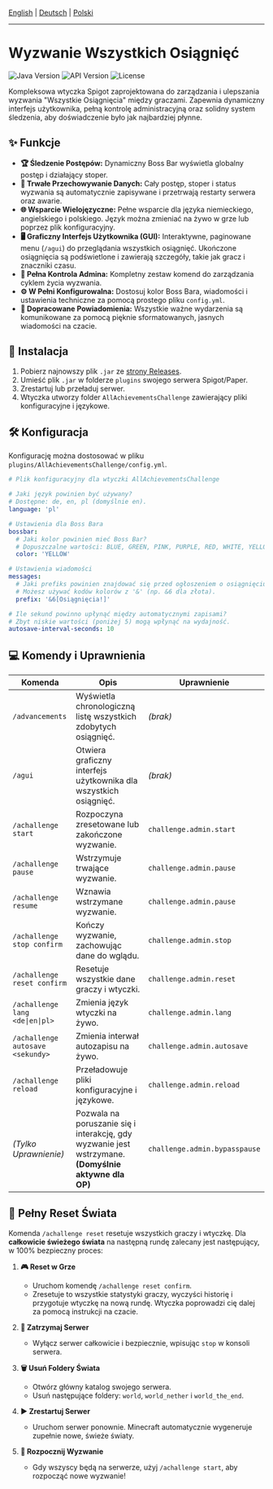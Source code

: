 [English](./README.md) | [Deutsch](./README_de.md) | [Polski](./README_pl.md)
***

# Wyzwanie Wszystkich Osiągnięć

![Java Version](https://img.shields.io/badge/Java-17+-blue.svg) ![API Version](https://img.shields.io/badge/API-Spigot%201.21-orange.svg) ![License](https://img.shields.io/badge/License-MIT-green.svg)

Kompleksowa wtyczka Spigot zaprojektowana do zarządzania i ulepszania wyzwania "Wszystkie Osiągnięcia" między graczami. Zapewnia dynamiczny interfejs użytkownika, pełną kontrolę administracyjną oraz solidny system śledzenia, aby doświadczenie było jak najbardziej płynne.

## ✨ Funkcje

* **🏆 Śledzenie Postępów:** Dynamiczny Boss Bar wyświetla globalny postęp i działający stoper.
* **💾 Trwałe Przechowywanie Danych:** Cały postęp, stoper i status wyzwania są automatycznie zapisywane i przetrwają restarty serwera oraz awarie.
* **🌐 Wsparcie Wielojęzyczne:** Pełne wsparcie dla języka niemieckiego, angielskiego i polskiego. Język można zmieniać na żywo w grze lub poprzez plik konfiguracyjny.
* **🖥️ Graficzny Interfejs Użytkownika (GUI):** Interaktywne, paginowane menu (`/agui`) do przeglądania wszystkich osiągnięć. Ukończone osiągnięcia są podświetlone i zawierają szczegóły, takie jak gracz i znaczniki czasu.
* **👑 Pełna Kontrola Admina:** Kompletny zestaw komend do zarządzania cyklem życia wyzwania.
* **⚙️ W Pełni Konfigurowalna:** Dostosuj kolor Boss Bara, wiadomości i ustawienia techniczne za pomocą prostego pliku `config.yml`.
* **🎨 Dopracowane Powiadomienia:** Wszystkie ważne wydarzenia są komunikowane za pomocą pięknie sformatowanych, jasnych wiadomości na czacie.

## 🚀 Instalacja

1.  Pobierz najnowszy plik `.jar` ze [strony Releases](https://github.com/jayyy-idk/AllAdvancementsChallenge/releases).
2.  Umieść plik `.jar` w folderze `plugins` swojego serwera Spigot/Paper.
3.  Zrestartuj lub przeładuj serwer.
4.  Wtyczka utworzy folder `AllAchievementsChallenge` zawierający pliki konfiguracyjne i językowe.

## 🛠️ Konfiguracja

Konfigurację można dostosować w pliku `plugins/AllAchievementsChallenge/config.yml`.

```yml
# Plik konfiguracyjny dla wtyczki AllAchievementsChallenge

# Jaki język powinien być używany?
# Dostępne: de, en, pl (domyślnie en).
language: 'pl'

# Ustawienia dla Boss Bara
bossbar:
  # Jaki kolor powinien mieć Boss Bar?
  # Dopuszczalne wartości: BLUE, GREEN, PINK, PURPLE, RED, WHITE, YELLOW
  color: 'YELLOW'

# Ustawienia wiadomości
messages:
  # Jaki prefiks powinien znajdować się przed ogłoszeniem o osiągnięciu?
  # Możesz używać kodów kolorów z '&' (np. &6 dla złota).
  prefix: '&6[Osiągnięcia!]'

# Ile sekund powinno upłynąć między automatycznymi zapisami?
# Zbyt niskie wartości (poniżej 5) mogą wpłynąć na wydajność.
autosave-interval-seconds: 10
```

## 💻 Komendy i Uprawnienia

| Komenda                               | Opis                                                                         | Uprawnienie                       |
| ------------------------------------ | ---------------------------------------------------------------------------- | --------------------------------- |
| `/advancements`                      | Wyświetla chronologiczną listę wszystkich zdobytych osiągnięć.               | *(brak)* |
| `/agui`                              | Otwiera graficzny interfejs użytkownika dla wszystkich osiągnięć.             | *(brak)* |
| `/achallenge start`                  | Rozpoczyna zresetowane lub zakończone wyzwanie.                              | `challenge.admin.start`           |
| `/achallenge pause`                  | Wstrzymuje trwające wyzwanie.                                                | `challenge.admin.pause`           |
| `/achallenge resume`                 | Wznawia wstrzymane wyzwanie.                                                 | `challenge.admin.pause`           |
| `/achallenge stop confirm`           | Kończy wyzwanie, zachowując dane do wglądu.                                  | `challenge.admin.stop`            |
| `/achallenge reset confirm`          | Resetuje wszystkie dane graczy i wtyczki.                                    | `challenge.admin.reset`           |
| `/achallenge lang <de\|en\|pl>`      | Zmienia język wtyczki na żywo.                                               | `challenge.admin.lang`            |
| `/achallenge autosave <sekundy>`     | Zmienia interwał autozapisu na żywo.                                         | `challenge.admin.autosave`        |
| `/achallenge reload`                 | Przeładowuje pliki konfiguracyjne i językowe.                                | `challenge.admin.reload`          |
| *(Tylko Uprawnienie)* | Pozwala na poruszanie się i interakcję, gdy wyzwanie jest wstrzymane. **(Domyślnie aktywne dla OP)** | `challenge.admin.bypasspause`     |

## 🔄 Pełny Reset Świata

Komenda `/achallenge reset` resetuje wszystkich graczy i wtyczkę. Dla **całkowicie świeżego świata** na następną rundę zalecany jest następujący, w 100% bezpieczny proces:

1.  **🎮 Reset w Grze**
    * Uruchom komendę `/achallenge reset confirm`.
    * Zresetuje to wszystkie statystyki graczy, wyczyści historię i przygotuje wtyczkę na nową rundę. Wtyczka poprowadzi cię dalej za pomocą instrukcji na czacie.

2.  **🛑 Zatrzymaj Serwer**
    * Wyłącz serwer całkowicie i bezpiecznie, wpisując `stop` w konsoli serwera.

3.  **🗑️ Usuń Foldery Świata**
    * Otwórz główny katalog swojego serwera.
    * Usuń następujące foldery: `world`, `world_nether` i `world_the_end`.

4.  **▶️ Zrestartuj Serwer**
    * Uruchom serwer ponownie. Minecraft automatycznie wygeneruje zupełnie nowe, świeże światy.

5.  **🚀 Rozpocznij Wyzwanie**
    * Gdy wszyscy będą na serwerze, użyj `/achallenge start`, aby rozpocząć nowe wyzwanie!
